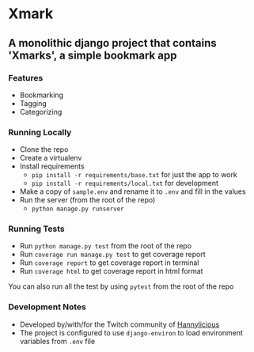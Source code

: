 # Xmark #
## A monolithic django project that contains 'Xmarks', a simple bookmark app ##

### Features ###
* Bookmarking
* Tagging
* Categorizing

### Running Locally ###
* Clone the repo
* Create a virtualenv
* Install requirements 
  * `pip install -r requirements/base.txt` for just the app to work
  * `pip install -r requirements/local.txt` for development
* Make a copy of `sample.env` and rename it to `.env` and fill in the values
* Run the server (from the root of the repo)
  * `python manage.py runserver`


### Running Tests ###
* Run `python manage.py test` from the root of the repo
* Run `coverage run manage.py test` to get coverage report
* Run `coverage report` to get coverage report in terminal
* Run `coverage html` to get coverage report in html format

You can also run all the test by using `pytest` from the root of the repo

### Development Notes ###
* Developed by/with/for the Twitch community of [Hannylicious](https://twitch.tv/hannylicious)
* The project is configured to use `django-environ` to load environment variables from `.env` file

